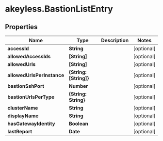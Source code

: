 # akeyless.BastionListEntry

## Properties

Name | Type | Description | Notes
------------ | ------------- | ------------- | -------------
**accessId** | **String** |  | [optional] 
**allowedAccessIds** | **[String]** |  | [optional] 
**allowedUrls** | **[String]** |  | [optional] 
**allowedUrlsPerInstance** | **{String: [String]}** |  | [optional] 
**bastionSshPort** | **Number** |  | [optional] 
**bastionUrlsPerType** | **{String: String}** |  | [optional] 
**clusterName** | **String** |  | [optional] 
**displayName** | **String** |  | [optional] 
**hasGatewayIdentity** | **Boolean** |  | [optional] 
**lastReport** | **Date** |  | [optional] 


